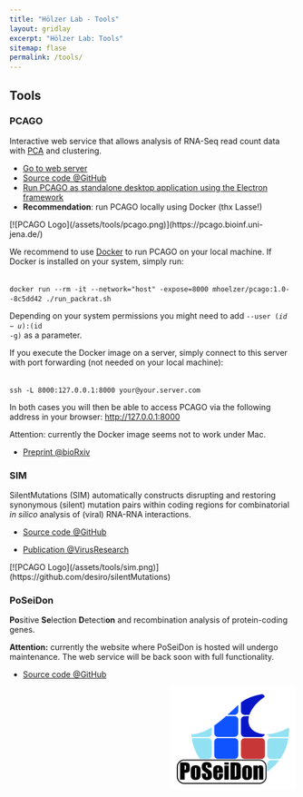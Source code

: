 ```yaml
---
title: "Hölzer Lab - Tools"
layout: gridlay
excerpt: "Hölzer Lab: Tools"
sitemap: flase
permalink: /tools/
---
```


## Tools

<div class="row"><div class="col-sm-6 clearfix">

### PCAGO

Interactive web service that allows analysis of RNA-Seq read count data with [PCA](https://towardsdatascience.com/a-step-by-step-explanation-of-principal-component-analysis-b836fb9c97e2) and clustering.

- [Go to web server](https://pcago.bioinf.uni-jena.de/)
- [Source code @GitHub](https://github.com/hoelzer-lab/pcago)
- [Run PCAGO as standalone desktop application using the Electron framework](https://github.com/hoelzer-lab/pcago/tree/master/src-electron)
- __Recommendation__: run PCAGO locally using Docker (thx Lasse!)

</div><div class="col-sm-6 clearfix">
[![PCAGO Logo](/assets/tools/pcago.png)](https://pcago.bioinf.uni-jena.de/)
</div></div>

We recommend to use [Docker](https://www.docker.com/) to run PCAGO on your local machine. If Docker is installed on your system, simply run:

<code>
docker run --rm -it --network="host" -expose=8000 mhoelzer/pcago:1.0--8c5dd42 ./run_packrat.sh
</code>

Depending on your system permissions you might need to add <code>--user $(id -u):$(id -g)</code> as a parameter.

If you execute the Docker image on a server, simply connect to this server with port forwarding (not needed on your local machine):

<code>
ssh -L 8000:127.0.0.1:8000 your@your.server.com
</code>

In both cases you will then be able to access PCAGO via the following address in your browser: http://127.0.0.1:8000

Attention: currently the Docker image seems not to work under Mac. 

- [Preprint @bioRxiv](https://doi.org/10.1101/433078)


<div class="row"><div class="col-sm-6 clearfix">

### SIM

SilentMutations (SIM) automatically constructs disrupting and restoring synonymous (silent) mutation pairs within coding regions for combinatorial _in silico_ analysis of (viral) RNA-RNA interactions.

- [Source code @GitHub](https://github.com/desiro/silentMutations)

- [Publication @VirusResearch](https://doi.org/10.1016/j.virusres.2018.11.005)

</div><div class="col-sm-6 clearfix">
[![PCAGO Logo](/assets/tools/sim.png)](https://github.com/desiro/silentMutations)
</div></div>

<div class="row"><div class="col-sm-6 clearfix">

### PoSeiDon

**Po**sitive **Se**lect**i**on **D**etecti**on** and recombination analysis of protein-coding genes.

**Attention:** currently the website where PoSeiDon is hosted will undergo
maintenance. The web service will be back soon with full functionality. 

<!--- [Go to web server](http://www.rna.uni-jena.de/en/poseidon)-->

- [Source code @GitHub](https://github.com/hoelzer/poseidon)

</div><div class="col-sm-6 clearfix">
<!--[![PoSeiDon logo](/assets/tools/poseidon.png)](http://www.rna.uni-jena.de/en/poseidon)-->
<!--<div align="right">[<img src="/assets/tools/poseidon.svg" width="220px">](http://www.rna.uni-jena.de/en/poseidon)-->
<div align="right"><img src="/assets/tools/poseidon.svg" width="220px">
</div></div></div>
